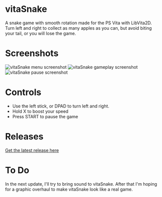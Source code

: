 # vitaSnake
A snake game with smooth rotation made for the PS Vita with LibVita2D.  
Turn left and right to collect as many apples as you can, but avoid biting your tail, or you will lose the game.

# Screenshots
![vitaSnake menu screenshot](https://i.imgur.com/2HQZlwn.png)
![vitaSnake gameplay screenshot](https://i.imgur.com/OC0I5QT.png)
![vitaSnake pause screenshot](https://i.imgur.com/syrc5h8.png)

# Controls
* Use the left stick, or DPAD to turn left and right.
* Hold X to boost your speed
* Press START to pause the game

# Releases
[Get the latest release here](https://github.com/Grzybojad/vitaSnake/releases)  

# To Do
In the next update, I'll try to bring sound to vitaSnake.
After that I'm hoping for a graphic overhaul to make vitaSnake look like a real game.  
